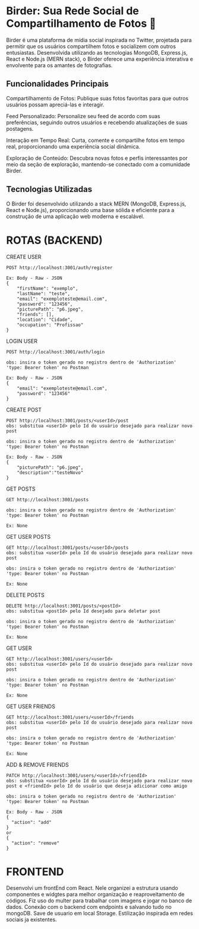 # Birder: Sua Rede Social de Compartilhamento de Fotos 📸

Birder é uma plataforma de mídia social inspirada no Twitter, projetada para permitir que os usuários compartilhem fotos e socializem com outros entusiastas. Desenvolvida utilizando as tecnologias MongoDB, Express.js, React e Node.js (MERN stack), o Birder oferece uma experiência interativa e envolvente para os amantes de fotografias.

## Funcionalidades Principais
Compartilhamento de Fotos: Publique suas fotos favoritas para que outros usuários possam apreciá-las e interagir.

Feed Personalizado: Personalize seu feed de acordo com suas preferências, seguindo outros usuários e recebendo atualizações de suas postagens.

Interação em Tempo Real: Curta, comente e compartilhe fotos em tempo real, proporcionando uma experiência social dinâmica.

Exploração de Conteúdo: Descubra novas fotos e perfis interessantes por meio da seção de exploração, mantendo-se conectado com a comunidade Birder.

## Tecnologias Utilizadas
O Birder foi desenvolvido utilizando a stack MERN (MongoDB, Express.js, React e Node.js), proporcionando uma base sólida e eficiente para a construção de uma aplicação web moderna e escalável.

# ROTAS (BACKEND)
CREATE USER
```
POST http://localhost:3001/auth/register

Ex: Body - Raw - JSON
{
    "firstName": "exemplo",
    "lastName": "teste",
    "email": "exemploteste@email.com",
    "password": "123456",
    "picturePath": "p6.jpeg",
    "friends": [],
    "location": "Cidade",
    "occupation": "Profissao"
}
```
LOGIN USER
```
POST http://localhost:3001/auth/login

obs: insira o token gerado no registro dentro de 'Authorization' 'type: Bearer token' no Postman

Ex: Body - Raw - JSON
{
    "email": "exemploteste@email.com",
    "password": "123456"
}
```
CREATE POST
```
POST http://localhost:3001/posts/<userId>/post
obs: substitua <userId> pelo Id do usuário desejado para realizar novo post

obs: insira o token gerado no registro dentro de 'Authorization' 'type: Bearer token' no Postman

Ex: Body - Raw - JSON
{
    "picturePath": "p6.jpeg",
    "description":"testeNovo"
}
```
GET POSTS
```
GET http://localhost:3001/posts

obs: insira o token gerado no registro dentro de 'Authorization' 'type: Bearer token' no Postman

Ex: None
```
GET USER POSTS
```
GET http://localhost:3001/posts/<userId>/posts
obs: substitua <userId> pelo Id do usuário desejado para realizar novo post

obs: insira o token gerado no registro dentro de 'Authorization' 'type: Bearer token' no Postman

Ex: None
```
DELETE POSTS
```
DELETE http://localhost:3001/posts/<postId>
obs: substitua <postId> pelo Id desejado para deletar post

obs: insira o token gerado no registro dentro de 'Authorization' 'type: Bearer token' no Postman

Ex: None
```
GET USER
```
GET http://localhost:3001/users/<userId>
obs: substitua <userId> pelo Id do usuário desejado para realizar novo post

obs: insira o token gerado no registro dentro de 'Authorization' 'type: Bearer token' no Postman

Ex: None
```
GET USER FRIENDS
```
GET http://localhost:3001/users/<userId>/friends
obs: substitua <userId> pelo Id do usuário desejado para realizar novo post

obs: insira o token gerado no registro dentro de 'Authorization' 'type: Bearer token' no Postman

Ex: None
```
ADD & REMOVE FRIENDS
```
PATCH http://localhost:3001/users/<userId>/<friendId>
obs: substitua <userId> pelo Id do usuário desejado para realizar novo post e <friendId> pelo Id do usuário que deseja adicionar como amigo

obs: insira o token gerado no registro dentro de 'Authorization' 'type: Bearer token' no Postman

Ex: Body - Raw - JSON
{
  "action": "add"
}
or
{
  "action": "remove"
}
```
# FRONTEND

Desenvolvi um frontEnd com React. Nele organizei a estrutura usando componentes e widgtes para melhor organização e reaproveitamento de códigos.
Fiz uso do multer para trabalhar com imagens e jogar no banco de dados. 
Conexão com o backend com endpoints e salvando tudo no mongoDB.
Save de usuario em local Storage.
Estilização inspirada em redes sociais ja existentes.

